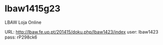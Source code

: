 # lbaw1415g23
LBAW Loja Online

URL: http://lbaw.fe.up.pt/201415/doku.php/lbaw1423/index
user: lbaw1423
pass: rP298ck6
